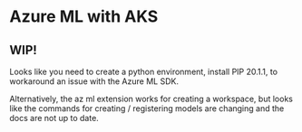 # Azure ML with AKS

## WIP!

Looks like you need to create a python environment, install PIP 20.1.1, to workaround an issue with the Azure ML SDK.

Alternatively, the az ml extension works for creating a workspace, but looks like the commands for creating / registering models are changing and the docs are not up to date.